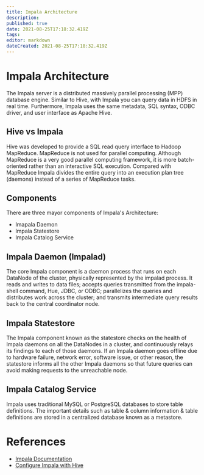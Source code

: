 ```yaml
---
title: Impala Architecture
description: 
published: true
date: 2021-08-25T17:18:32.419Z
tags: 
editor: markdown
dateCreated: 2021-08-25T17:18:32.419Z
---
```


# Impala Architecture
The Impala server is a distributed massively parallel processing (MPP) database engine. Similar to Hive, with Impala you can query data in HDFS in real time. Furthermore, Impala uses the same metadata, SQL syntax, ODBC driver, and user interface as Apache Hive.


## Hive vs Impala

Hive was developed to provide a SQL read query interface to Hadoop MapReduce. MapReduce is not used for parallel computing. Although MapReduce is a very good parallel computing framework, it is more batch-oriented rather than an interactive SQL execution. Compared with MapReduce Impala divides the entire query into an execution plan tree (daemons) instead of a series of MapReduce tasks.

## Components

There are three mayor components of Impala's Architecture:

- Imapala Daemon
- Impala Statestore
- Impala Catalog Service

## Impala Daemon (Impalad)

The core Impala component is a daemon process that runs on each DataNode of the cluster, physically represented by the impalad process. It reads and writes to data files; accepts queries transmitted from the impala-shell command, Hue, JDBC, or ODBC; parallelizes the queries and distributes work across the cluster; and transmits intermediate query results back to the central coordinator node.


## Impala Statestore

The Impala component known as the statestore checks on the health of Impala daemons on all the DataNodes in a cluster, and continuously relays its findings to each of those daemons. If an Impala daemon goes offline due to hardware failure, network error, software issue, or other reason, the statestore informs all the other Impala daemons so that future queries can avoid making requests to the unreachable node.

## Impala Catalog Service

Impala uses traditional MySQL or PostgreSQL databases to store table definitions. The important details such as table & column information & table definitions are stored in a centralized database known as a metastore.

# References
- [Impala Documentation](https://docs.cloudera.com/documentation/enterprise/6/6.3/topics/impala_components.html)
- [Configure Impala with Hive](https://docs.cloudera.com/runtime/7.2.8/tuning-hue/topics/hue-configure-hive-impala-for-ha-with-hue.html)